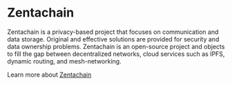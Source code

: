 
<body>

<h1>Zentachain</h1>
  
Zentachain is a privacy-based project that focuses on communication and data storage. 
Original and effective solutions are provided for security and data ownership problems. 
Zentachain is an open-source project and objects to fill the gap between decentralized networks, cloud services such as IPFS, dynamic routing, and mesh-networking.
  
Learn more about [Zentachain](https://github.com/ZentaChain/Zentachain)

</body>
